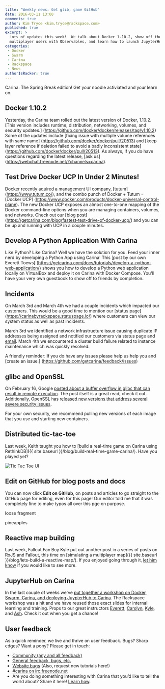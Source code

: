 ```yaml
---
title: "Weekly news: Get glib, game GitHub"
date: 2016-03-11 13:00
comments: true
author: Kim Tryce <kim.tryce@rackspace.com>
published: true
excerpt: >
  Lots of updates this week!  We talk about Docker 1.10.2, show off the wicked fast Docker Universal Control Plane, provide information about our incidents we had last week, run through how to develop a Python App with Carina, we invite you to handle security issues with glibc and SSL (#hugops), build a distributed realtime tic-tac-toe game, edit this post, simulate
  multiplayer users with Observables, and learn how to launch JupyterHub.
categories:
 - Docker
 - Swarm
 - Carina
 - Rackspace
 - News
authorIsRacker: true
---
```


Carina: The Spring Break edition!  Get your noodle activiated and your learn on.

## Docker 1.10.2
Yesterday, the Carina team rolled out the latest version of Docker, 1.10.2.  [This version includes runtime, distribution, networking, volumes, and security updates.] (https://github.com/docker/docker/releases/tag/v1.10.2) Some of the updates include [fixing issue with multiple volume references with same name] (https://github.com/docker/docker/pull/20513) and [keep layer reference if deletion failed to avoid a badly inconsistent state] (https://github.com/docker/docker/pull/20513). As always, if you do have questions regarding the latest release, [ask us] (https://webchat.freenode.net/?channels=carina).   

## Test Drive Docker UCP In Under 2 Minutes!
Docker recently aquired a management UI company, [tutum] (https://www.tutum.co/), and the combo punch of Docker + Tutum = [Docker UCP] (https://www.docker.com/products/docker-universal-control-plane).  The new Docker UCP exposes an almost one-to-one mapping of the Docker command-line options when you are managing containers, volumes, and networks.  Check out our [blog post] (https://getcarina.com/blog/fastest-test-drive-of-docker-ucp/) and you can be up and running with UCP in a couple minutes.

## Develop A Python Application With Carina
Like Python?  Like Carina?  Well we have the solution for you.  Feed your inner nerd by developing a Python App using Carina! This [post by our own Everett Toews] (https://getcarina.com/docs/tutorials/develop-a-python-web-application/) shows you how to develop a Python web application locally on VirtualBox and deploy it on Carina with Docker Compose.  You'll have your very own guestbook to show off to friends by completion.  

## Incidents
On March 3rd and March 4th we had a couple incidents which impacted our customers.  This would be a good time to mention our [status page] (https://carinabyrackspace.statuspage.io/) where customers can view our system status as well as past incidents.  

March 3rd we identified a network infrastructure issue causing duplicate IP addresses being assigned and notified our customers via status page and [email](http://us1.campaign-archive2.com/?u=2fe5f69d348829ecc7964ead6&id=ca3c207609).  March 4th we encountered a cluster build failure related to instance maintenance which was quickly resolved.  

A friendly reminder: If you do have any issues please help us help you and [create an issue.] (https://github.com/getcarina/feedback/issues)

## glibc and OpenSSL

On February 16, Google [posted about a buffer overflow in glibc that can result in remote execution](https://googleonlinesecurity.blogspot.com/2016/02/cve-2015-7547-glibc-getaddrinfo-stack.html). The post itself is a great read, check it out. Additionally, OpenSSL has [released new versions that address several severe security issues](https://mta.openssl.org/pipermail/openssl-announce/2016-February/000063.html).

For your own security, we recommend pulling new versions of each image that you use and starting new containers.

## Distributed tic-tac-toe

Last week, Keith taught you how to [build a real-time game on Carina using RethinkDB]({{ site.baseurl }}/blog/build-real-time-game-carina/). Have you played yet?

<img class="right" src="{% asset_path 2016-02-22-build-real-time-game-carina/web-ui.png %}" alt="Tic Tac Toe UI"/>

## Edit on GitHub for blog posts and docs

You can now click **Edit on GitHub**, on posts and articles to go straight to the GitHub page for editing, even for this page! Our editor told me that it was completely fine to make typos all over this pge on purpose.

loose fragment

pineapples

## Reactive map building

Last week, Fallout Fan Boy Kyle put out another post in a series of posts on RxJS and Fallout, this time on [simulating a multiplayer map]({{ site.baseurl }}/blog/lets-build-a-reactive-map/). If you enjoyed going through it, [let him know](https://twitter.com/rgbkrk) if you would like to see more.

## JupyterHub on Carina

In the last couple of weeks we've [put together a workshop on Docker, Swarm, Carina,
and deploying JuypterHub to Carina](https://github.com/getcarina/jupyterhub-tutorial). The Rackspace workshop was a hit and we have reused those exact slides for internal learning and training.  Props to our great instructors [Everett](https://twitter.com/everett_toews), [Carolyn](https://twitter.com/carolynvs), [Kyle](https://twitter.com/rgbkrk), and [Ash](https://twitter.com/smashwilson). Check it out when you get a chance!

## User feedback

As a quick reminder, we live and thrive on user feedback. Bugs? Sharp edges? Want a pony? Please get in touch:

* [Community (any and all feedback)](https://community.getcarina.com/)
* [General feedback, bugs, etc.](https://github.com/getcarina/feedback)
* [Website bugs](https://github.com/getcarina/getcarina.com/issues) (Also, request new tutorials here!)
* [#carina on irc.freenode.net](https://botbot.me/freenode/carina/)
* Are you doing something interesting with Carina that you’d like to tell the world about? Share it here! <a href="https://github.com/getcarina/getcarina.com/blob/master/CONTRIBUTING.md">Learn how</a>.
